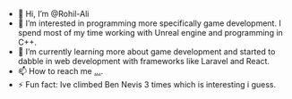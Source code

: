 - 👋 Hi, I’m @Rohil-Ali
- 👀 I’m interested in programming more specifically game development. I spend most of my time working with Unreal engine and programming in C++.
- 🌱 I’m currently learning more about game development and started to dabble in web development with frameworks like Laravel and React.
- 📫 How to reach me [...](https://www.linkedin.com/in/rohilali/).
- ⚡ Fun fact: Ive climbed Ben Nevis 3 times which is interesting i guess.

<!---
Rohil-Ali/Rohil-Ali is a ✨ special ✨ repository because its `README.md` (this file) appears on your GitHub profile.
You can click the Preview link to take a look at your changes.
--->
